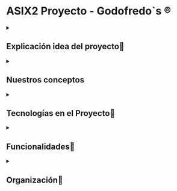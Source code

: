 <h1>ASIX2 Proyecto - Godofredo`s                          ®️</h1>

<details>
  <summary><h2>Explicación idea del proyecto📖</h2></summary>
<br>
<p>Estamos creando una plataforma web similar a GitHub, pero totalmente enfocada en el campo de la ciberseguridad. Como equipo, nuestra misión es ofrecer un espacio donde los profesionales de la seguridad informática puedan colaborar, compartir herramientas, scripts y proyectos que aborden distintas áreas de ciberseguridad, desde la evaluación de vulnerabilidades hasta la automatización de auditorías.

Una de las características clave de nuestra plataforma es el uso de imágenes Docker, lo que permitirá a los usuarios crear y compartir entornos preconfigurados de manera rápida y sencilla. Con esto, cualquier miembro de la comunidad podrá replicar de forma precisa estos entornos para realizar pruebas de seguridad, sin necesidad de configuraciones complejas. Además, esto facilitará la colaboración entre profesionales, ya que los entornos Docker garantizan que todo el mundo trabaje en el mismo entorno aislado y seguro.</p>
</details>

<details>
  <summary><h2>Nuestros conceptos</h2></summary>
  <br>
  
  ⬛ 

  ⬛

  ⬛

  ⬛
</details>

<details>
  <summary><h2>Tecnologías en el Proyecto🤖</h2></summary>
  <br>
  <p>dddd</p>
  <p>dddd</p>
</details>


<details>
  <summary><h2>Funcionalidades📁</h2></summary>


  
</details>


<details>
  <summary><h2>Organización👣</h2></summary>
  <br>
  <h4>Nicolás Guerra</h4>

<h5>  - </h5>
<h5>  - </h5>

<h4>Adrià Trillo</h4>
<h5>  - </h5>
<h5>  - </h5>

<h4>Edward Murphy</h4>
<h5>  - </h5>
<h5>  - </h5>

  
</details>

